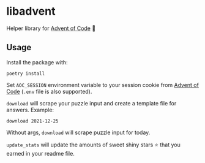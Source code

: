 # libadvent

Helper library for [Advent of Code](https://adventofcode.com) :christmas_tree:

## Usage

Install the package with:

```console
poetry install
```

Set `AOC_SESSION` environment variable to your session cookie from [Advent of Code](https://adventofcode.com) (`.env` file is also supported).

`download` will scrape your puzzle input and create a template file for answers.
Example:

```console
download 2021-12-25
```

Without args, `download` will scrape puzzle input for today.

`update_stats` will update the amounts of sweet shiny stars :star: that you earned in your readme file.
